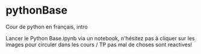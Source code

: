 # pythonBase
Cour de python en français, intro


Lancer le Python Base.ipynb via un notebook, n'hésitez pas à cliquer sur les images pour circuler dans les cours / TP pas mal de choses sont reactives!

